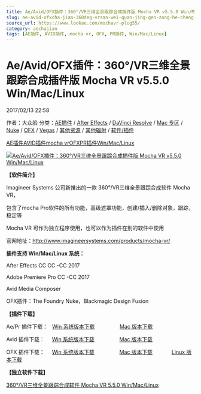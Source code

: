 ```yaml
---
title: Ae/Avid/OFX插件：360°/VR三维全景跟踪合成插件版 Mocha VR v5.5.0 Win/Mac/Linux
slug: ae-avid-ofxcha-jian-360deg-vrsan-wei-quan-jing-gen-zong-he-cheng-cha-jian-ban-mocha-vr-v5-5-0-win-mac-linux
source_url: https://www.lookae.com/mochavr-plug55/
category: aechajian
tags: [AE插件, AVID插件, mocha vr, OFX, PR插件, Win/Mac/Linux]
---
```

# Ae/Avid/OFX插件：360°/VR三维全景跟踪合成插件版 Mocha VR v5.5.0 Win/Mac/Linux

2017/02/13 22:58

作者：大众脸
分类：[AE插件](https://www.lookae.com/after-effects/aechajian/) / [After Effects](https://www.lookae.com/after-effects/) / [DaVinci Resolve](https://www.lookae.com/qitarjcj/resolvezy/) / [Mac 专区](https://www.lookae.com/mac-osx/) / [Nuke](https://www.lookae.com/qitarjcj/nukezy/) / [OFX](https://www.lookae.com/qitarjcj/ofxzy/) / [Vegas](https://www.lookae.com/qitarjcj/vegaszy/) / [其他资源](https://www.lookae.com/qitarjcj/otherzy/) / [其他辐射](https://www.lookae.com/others/) / [软件/插件](https://www.lookae.com/qitarjcj/)

[AE插件](https://www.lookae.com/tag/ae%e6%8f%92%e4%bb%b6/)[AVID插件](https://www.lookae.com/tag/avid%e6%8f%92%e4%bb%b6/)[mocha vr](https://www.lookae.com/tag/mocha-vr/)[OFX](https://www.lookae.com/tag/ofx/)[PR插件](https://www.lookae.com/tag/pr%e6%8f%92%e4%bb%b6/)[Win/Mac/Linux](https://www.lookae.com/tag/winmaclinux/)

[![Ae/Avid/OFX插件：360°/VR三维全景跟踪合成插件版 Mocha VR v5.5.0 Win/Mac/Linux](https://www.lookae.com/wp-content/uploads/2017/02/mocha-vr-Plug-in.jpg "Ae/Avid/OFX插件：360°/VR三维全景跟踪合成插件版 Mocha VR v5.5.0 Win/Mac/Linux-LookAE.com")](https://www.lookae.com/wp-content/uploads/2017/02/mocha-vr-Plug-in.jpg)

**【软件简介】**

Imagineer Systems 公司新推出的一款 360°/VR三维全景跟踪合成软件 Mocha VR，

包含了mocha Pro软件的所有功能，高级遮罩功能，创建/插入/删除对象，跟踪，稳定等

Mocha VR 可作为独立程序使用，也可以作为插件在别的软件中使用

官网地址：http://www.imagineersystems.com/products/mocha-vr/

**插件支持 Win/Mac/Linux 系统：**

After Effects CC CC -CC 2017

Adobe Premiere Pro CC -CC 2017

Avid Media Composer

OFX插件：The Foundry Nuke，Blackmagic Design Fusion

**【插件下载】**

Ae/Pr 插件下载：   [Win 系统版本下载](https://lookae.ctfile.com/fs/R6M171364610)                 [Mac 版本下载](https://lookae.ctfile.com/fs/1x1171364594)

Avid 插件下载：     [Win 系统版本下载](https://lookae.ctfile.com/fs/Osz171364706)                 [Mac 版本下载](https://lookae.ctfile.com/fs/VvQ171364658)

OFX 插件下载：     [Win 系统版本下载](https://lookae.ctfile.com/fs/TrB171364866)                 [Mac 版本下载](https://lookae.ctfile.com/fs/O7N171364830)             [Linux 版本下载](https://lookae.ctfile.com/fs/vHg171364762)

**【独立软件下载】**

[360°/VR三维全景跟踪合成软件 Mocha VR 5.5.0 Win/Mac/Linux](https://www.lookae.com/mochavr-55/)
